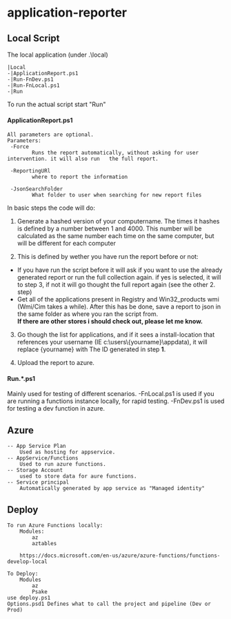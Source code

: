 # application-reporter

## Local Script
The local application (under .\local)
```
|Local
-|ApplicationReport.ps1
-|Run-FnDev.ps1
-|Run-FnLocal.ps1
-|Run
```
To run the actual script start "Run"

#### ApplicationReport.ps1
```
All parameters are optional.
Parameters:
 -Force  
        Runs the report automatically, without asking for user intervention. it will also run   the full report.

 -ReportingURl
        where to report the information

 -JsonSearchFolder
        What folder to user when searching for new report files
```

In basic steps the code will do:
1. Generate a hashed version of your computername. The times it hashes is defined by a number between 1 and 4000. This number will be calculated as the same number each time on the same computer, but will be different for each computer

2. This is defined by wether you have run the report before or not:  
* If you have run the script before it will ask if you want to use the already generated report or run the full collection again. if yes is selected, it will to step 3, if not it will go thought the full report again (see the other 2. step)
* Get all of the applications present in Registry and Win32_products wmi (Wmi/Cim takes a while). After this has be done, save a report to json in the same folder as where you ran the script from.   
**If there are other stores i should check out, please let me know.**

3. Go though the list for applications, and if it sees a install-location that references your username (IE c:\users\\{yourname}\appdata), it will replace {yourname} with The ID generated in step **1**.

4. Upload the report to azure.

#### Run.*.ps1
Mainly used for testing of different scenarios. -FnLocal.ps1 is used if you are running a functions instance locally, for rapid testing. -FnDev.ps1 is used for testing a dev function in azure.

## Azure
```
-- App Service Plan
    Used as hosting for appservice.
-- AppService/Functions
    Used to run azure functions.
-- Storage Account
    used to store data for aure functions.
-- Service principal
    Automatically generated by app service as "Managed identity"
```

## Deploy
```
To run Azure Functions locally:
    Modules:
        az
        aztables

    https://docs.microsoft.com/en-us/azure/azure-functions/functions-develop-local

To Deploy:
    Modules
        az
        Psake
use deploy.ps1
Options.psd1 Defines what to call the project and pipeline (Dev or Prod) 
```

